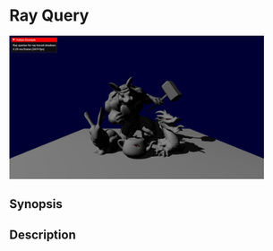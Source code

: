 # Ray Query

<img src="../../screenshots/rayquery.jpg" height="256px">

## Synopsis


## Description
